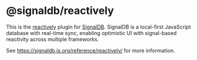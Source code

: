 # @signaldb/reactively

This is the [reactively](https://github.com/milomg/reactively) plugin for [SignalDB](https://github.com/maxnowack/signaldb). SignalDB is a local-first JavaScript database with real-time sync, enabling optimistic UI with signal-based reactivity across multiple frameworks.

See https://signaldb.js.org/reference/reactively/ for more information.
